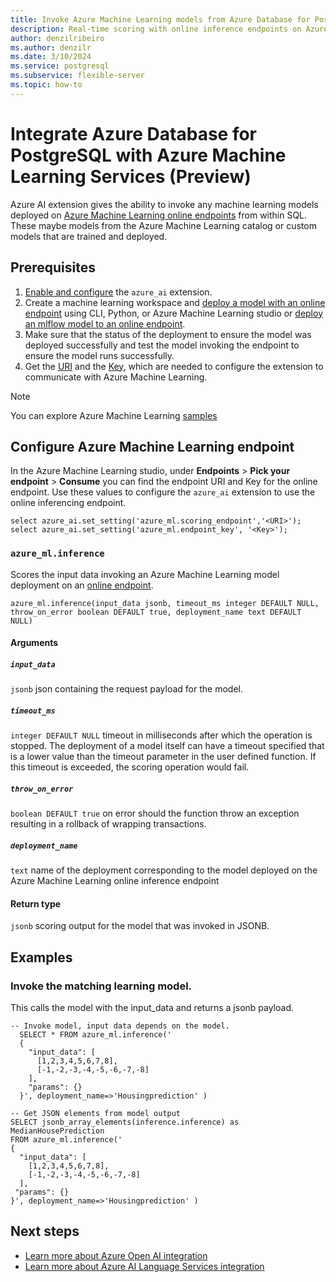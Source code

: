 ```yaml
---
title: Invoke Azure Machine Learning models from Azure Database for PostgreSQL
description: Real-time scoring with online inference endpoints on Azure Machine Learning from Azure Database for PostgreSQL.
author: denzilribeiro
ms.author: denzilr
ms.date: 3/10/2024
ms.service: postgresql
ms.subservice: flexible-server
ms.topic: how-to
---
```


# Integrate Azure Database for PostgreSQL with Azure Machine Learning Services (Preview)

Azure AI extension gives the ability to invoke any machine learning models deployed on  [Azure Machine Learning online endpoints](../../machine-learning/concept-endpoints-online.md) from within SQL. These maybe models from the Azure Machine Learning catalog or custom models that are trained and deployed.

## Prerequisites
1. [Enable and configure](generative-ai-azure-overview.md#enable-the-azure_ai-extension) the `azure_ai` extension.
1. Create a machine learning workspace and [deploy a model with an online endpoint](../../machine-learning/how-to-deploy-online-endpoints.md) using CLI, Python, or Azure Machine Learning studio or [deploy an mlflow model to an online endpoint](../../machine-learning/how-to-deploy-mlflow-models-online-endpoints.md).
1. Make sure that the status of the deployment to ensure the model was deployed successfully and test the model invoking the endpoint to ensure the model runs successfully.
1. Get the [URI](../../machine-learning/how-to-authenticate-online-endpoint.md#get-the-scoring-uri-for-the-endpoint) and the  [Key](../../machine-learning/how-to-authenticate-online-endpoint.md#get-the-key-or-token-for-data-plane-operations), which are needed to configure the extension to communicate with Azure Machine Learning.

> [!NOTE]
> You can explore Azure Machine Learning [samples](https://github.com/Azure/azureml-examples)


## Configure Azure Machine Learning endpoint 
In the Azure Machine Learning studio, under **Endpoints** > **Pick your endpoint** > **Consume** you can find the endpoint URI and Key for the online endpoint. Use these values to configure the `azure_ai` extension to use the online inferencing endpoint.

```postgresql
select azure_ai.set_setting('azure_ml.scoring_endpoint','<URI>'); 
select azure_ai.set_setting('azure_ml.endpoint_key', '<Key>'); 
```

### `azure_ml.inference`
Scores the input data invoking an Azure Machine Learning model deployment on an [online endpoint](../../machine-learning/how-to-authenticate-online-endpoint.md).

```postgresql
azure_ml.inference(input_data jsonb, timeout_ms integer DEFAULT NULL, throw_on_error boolean DEFAULT true, deployment_name text DEFAULT NULL)
```

#### Arguments
##### `input_data`
`jsonb` json containing the request payload for the model.

##### `timeout_ms`
`integer DEFAULT NULL` timeout in milliseconds after which the operation is stopped. The deployment of a model itself can have a timeout specified that is a lower value than the timeout parameter in the user defined function. If this timeout is exceeded,  the scoring operation would fail.

##### `throw_on_error`
`boolean DEFAULT true` on error should the function throw an exception resulting in a rollback of wrapping transactions.

##### `deployment_name`
`text` name of the deployment corresponding to the model deployed on the Azure Machine Learning online inference endpoint

#### Return type
`jsonb` scoring output for the model that was invoked in JSONB.

## Examples
### Invoke the matching learning model.
This calls the model with the input_data and returns a jsonb payload.

```postgresql
-- Invoke model, input data depends on the model.
  SELECT * FROM azure_ml.inference('
  {
    "input_data": [
      [1,2,3,4,5,6,7,8],
      [-1,-2,-3,-4,-5,-6,-7,-8]
    ],
    "params": {}
  }', deployment_name=>'Housingprediction' ) 

-- Get JSON elements from model output
SELECT jsonb_array_elements(inference.inference) as MedianHousePrediction 
FROM azure_ml.inference('
{
  "input_data": [
    [1,2,3,4,5,6,7,8],
    [-1,-2,-3,-4,-5,-6,-7,-8]
  ],
 "params": {}
}', deployment_name=>'Housingprediction' )
```

## Next steps
- [Learn more about Azure Open AI integration](./generative-ai-azure-openai.md)
- [Learn more about Azure AI Language Services integration](./generative-ai-azure-cognitive.md)
